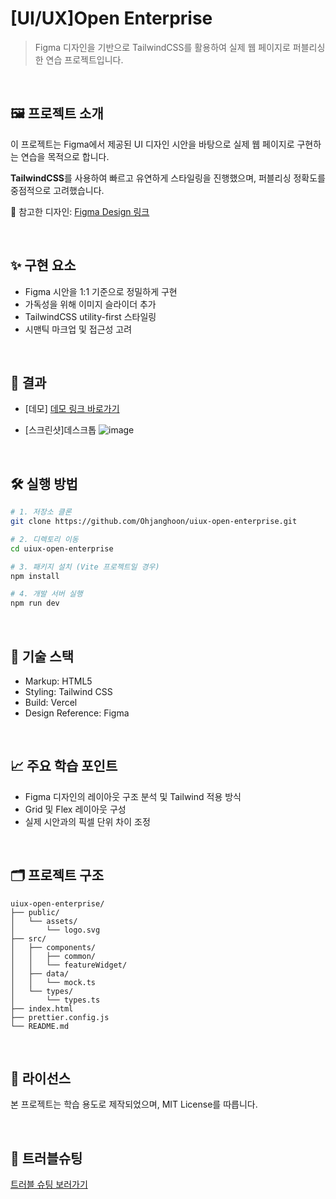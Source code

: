 # [UI/UX]Open Enterprise

> Figma 디자인을 기반으로 TailwindCSS를 활용하여 실제 웹 페이지로 퍼블리싱한 연습 프로젝트입니다.

<br/>

## 🖼️ 프로젝트 소개

이 프로젝트는 Figma에서 제공된 UI 디자인 시안을 바탕으로 실제 웹 페이지로 구현하는 연습을 목적으로 합니다.

**TailwindCSS**를 사용하여 빠르고 유연하게 스타일링을 진행했으며, 퍼블리싱 정확도를 중점적으로 고려했습니다.

🔗 참고한 디자인: [Figma Design 링크](https://www.figma.com/community/file/839442424194047238/landing-page-concept)

<br/>

## ✨ 구현 요소

- Figma 시안을 1:1 기준으로 정밀하게 구현
- 가독성을 위해 이미지 슬라이더 추가
- TailwindCSS utility-first 스타일링
- 시맨틱 마크업 및 접근성 고려

<br/>

## 📸 결과
- [데모]
  [데모 링크 바로가기](https://uiux-open-enterprise.vercel.app/)
  
- [스크린샷]데스크톱
![image](https://github.com/user-attachments/assets/8310760d-3e3d-436c-82dd-bc92b13ce1fb)

<br/>

## 🛠️ 실행 방법

```bash
# 1. 저장소 클론
git clone https://github.com/Ohjanghoon/uiux-open-enterprise.git

# 2. 디렉토리 이동
cd uiux-open-enterprise

# 3. 패키지 설치 (Vite 프로젝트일 경우)
npm install

# 4. 개발 서버 실행
npm run dev
```

<br/>

## 🔧 기술 스택

- Markup: HTML5
- Styling: Tailwind CSS
- Build: Vercel
- Design Reference: Figma

<br/>

## 📈 주요 학습 포인트

- Figma 디자인의 레이아웃 구조 분석 및 Tailwind 적용 방식
- Grid 및 Flex 레이아웃 구성
- 실제 시안과의 픽셀 단위 차이 조정

<br/>

## 🗂️ 프로젝트 구조

```arduino
uiux-open-enterprise/
├── public/
│   └── assets/
│       └── logo.svg
├── src/
│   ├── components/
│   │   ├── common/
│   │   └── featureWidget/
│   ├── data/
│   │   └── mock.ts
│   └── types/
│       └── types.ts
├── index.html
├── prettier.config.js
└── README.md
```

<br/>

## 📄 라이선스

본 프로젝트는 학습 용도로 제작되었으며, MIT License를 따릅니다.

<br/>

## 🧩 트러블슈팅

[트러블 슈팅 보러가기](https://resonant-domain-4e3.notion.site/2145cdd1e9d880a494a8c2864776b01c)
